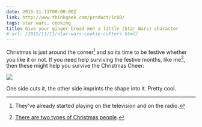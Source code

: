 ```yaml
---
date: 2015-11-11T00:00:00Z
link: http://www.thinkgeek.com/product/1c00/
tags: star wars, cooking
title: Give your ginger bread men a little (Star Wars) character
# url: /2015/11/11/star-wars-cookie-cutters.html/
---
```


Christmas is just around the corner[^1] and so its time to be festive whether you like it or not. If you need help surviving the festive months, like me[^2], then these might help you survive the Christmas Cheer:

<img src="/images/cookie.jpg">

One side cuts it, the other side imprints the shape into it. Pretty cool.

[^1]: They've already started playing on the television and on the radio. 

[^2]: [There are two types of Christmas people](http://weknowmemes.com/wp-content/uploads/2014/11/there-are-two-kinds-of-people-when-christmas-decorations-appear.jpg).
